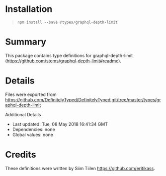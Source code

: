 # Installation
> `npm install --save @types/graphql-depth-limit`

# Summary
This package contains type definitions for graphql-depth-limit (https://github.com/stems/graphql-depth-limit#readme).

# Details
Files were exported from https://github.com/DefinitelyTyped/DefinitelyTyped.git/tree/master/types/graphql-depth-limit

Additional Details
 * Last updated: Tue, 08 May 2018 16:41:34 GMT
 * Dependencies: none
 * Global values: none

# Credits
These definitions were written by Siim Tiilen <https://github.com/eritikass>.
